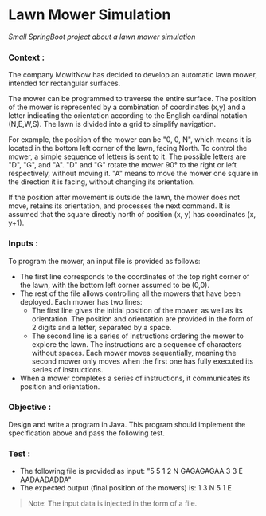 # Lawn Mower Simulation

_Small SpringBoot project about a lawn mower simulation_

### Context :

The company MowItNow has decided to develop an automatic lawn mower, intended for rectangular surfaces.

The mower can be programmed to traverse the entire surface. The position of the mower is represented by a combination of coordinates (x,y) and a letter indicating the orientation according to the English cardinal notation (N,E,W,S). The lawn is divided into a grid to simplify navigation.

For example, the position of the mower can be "0, 0, N", which means it is located in the bottom left corner of the lawn, facing North. To control the mower, a simple sequence of letters is sent to it. The possible letters are "D", "G", and "A". "D" and "G" rotate the mower 90° to the right or left respectively, without moving it. "A" means to move the mower one square in the direction it is facing, without changing its orientation.

If the position after movement is outside the lawn, the mower does not move, retains its orientation, and processes the next command. It is assumed that the square directly north of position (x, y) has coordinates (x, y+1).


### Inputs :

To program the mower, an input file is provided as follows:

- The first line corresponds to the coordinates of the top right corner of the lawn, with the bottom left corner assumed to be (0,0).
- The rest of the file allows controlling all the mowers that have been deployed. Each mower has two lines:
  - The first line gives the initial position of the mower, as well as its orientation. The position and orientation are provided in the form of 2 digits and a letter, separated by a space.
  - The second line is a series of instructions ordering the mower to explore the lawn. The instructions are a sequence of characters without spaces. Each mower moves sequentially, meaning the second mower only moves when the first one has fully executed its series of instructions.
- When a mower completes a series of instructions, it communicates its position and orientation.

### Objective :

Design and write a program in Java. This program should implement the specification above and pass the following test.

### Test :

- The following file is provided as input: "5 5 1 2 N GAGAGAGAA 3 3 E AADAADADDA"
- The expected output (final position of the mowers) is: 1 3 N 5 1 E 
>Note: The input data is injected in the form of a file.